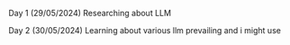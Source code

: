 Day 1 (29/05/2024) Researching about LLM


Day 2 (30/05/2024) Learning about various llm prevailing and i might use 
